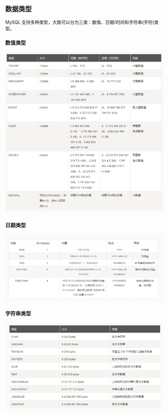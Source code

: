 ## 数据类型
MySQL 支持多种类型，大致可以分为三类：数值、日期/时间和字符串(字符)类型。

### 数值类型

![数值类型](./images/number.jpg)

### 日期类型

![日期类型](./images/date.jpg)

### 字符串类型

![字符串类型](./images/string.jpg)